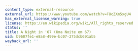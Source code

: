 ```yaml
---
content_type: external-resource
external_url: https://www.youtube.com/watch?v=F8cZXm5xgU4
has_external_license_warning: true
license: https://en.wikipedia.org/wiki/All_rights_reserved
status: ''
title: A Night in '67 (Uma Noite em 67)
uid: b9607fe1-e8a8-499e-bc07-275dcb691ab5
wayback_url: ''
---
```


